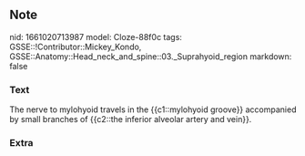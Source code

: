 ## Note
nid: 1661020713987
model: Cloze-88f0c
tags: GSSE::!Contributor::Mickey_Kondo, GSSE::Anatomy::Head_neck_and_spine::03._Suprahyoid_region
markdown: false

### Text
The nerve to mylohyoid travels in the {{c1::mylohyoid groove}} accompanied by small branches of {{c2::the inferior alveolar artery and vein}}.

### Extra

